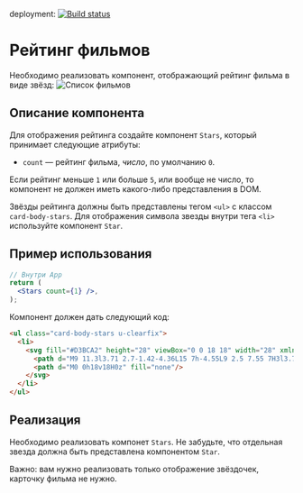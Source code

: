 deployment: 
[![Build status](https://ci.appveyor.com/api/projects/status/qrqnujrxbtxhr4sp?svg=true)](https://ci.appveyor.com/project/EvgeniyPryanichnikov/ra-films)

Рейтинг фильмов
===

Необходимо реализовать компонент, отображающий рейтинг фильма в виде звёзд:
![Список фильмов](./assets/preview.png)


## Описание компонента

Для отображения рейтинга создайте компонент `Stars`, который принимает следующие атрибуты:
- `count` — рейтинг фильма, _число_, по умолчанию `0`.

Если рейтинг меньше `1` или больше `5`, или вообще не число, то компонент не должен иметь какого-либо представления в DOM.

Звёзды рейтинга должны быть представлены тегом `<ul>` с классом `card-body-stars`. Для отображения символа звезды внутри тега `<li>` используйте компонент `Star`.

## Пример использования

```jsx
// Внутри App
return (
  <Stars count={1} />,
);
```

Компонент должен дать следующий код:
```html
<ul class="card-body-stars u-clearfix">
  <li>
    <svg fill="#D3BCA2" height="28" viewBox="0 0 18 18" width="28" xmlns="http://www.w3.org/2000/svg">
      <path d="M9 11.3l3.71 2.7-1.42-4.36L15 7h-4.55L9 2.5 7.55 7H3l3.71 2.64L5.29 14z"/>
      <path d="M0 0h18v18H0z" fill="none"/>
    </svg>
  </li>
</ul>
```

## Реализация

Необходимо реализовать компонет `Stars`. Не забудьте, что отдельная звезда должна быть представлена компонентом `Star`.

Важно: вам нужно реализовать только отображение звёздочек, карточку фильма не нужно.
